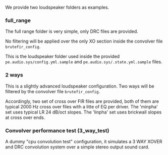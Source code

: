 We provide two loudspeaker folders as examples.


### full_range

The full range folder is very simple, only DRC files are provided. 

No filtering will be applied over the only XO section inside the convolver file `brutefir_config`.

This is the loudspeaker folder used inside the provided `pe.audio.sys/config.yml.sample` and `pe.audio.sys/.state.yml.sample` files.


### 2 ways

This is a slightly advanced loudspeaker configuration. Two ways will be filtered by the convolver file `brutefir_config`.

Accordingly, two set of cross over FIR files are provided, both of them are typical 2000 Hz cross over files with a litte of EQ per driver. The 'minpha' set uses typical LR 24 dB/oct slopes. The 'linpha' set uses brickwall slopes at cross over ends.


### Convolver performance test (3_way_test)

A dummy "cpu convolution test" configuration, it simulates a 3 WAY XOVER and DRC convolution system over a simple stereo output sound card.

